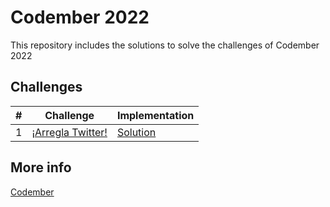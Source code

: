 # Codember 2022

This repository includes the solutions to solve the challenges of Codember 2022

## Challenges

| #   | Challenge                                    | Implementation                     |
| --- | -------------------------------------------- | ---------------------------------- |
| 1   | [¡Arregla Twitter!](./challenge01/README.md) | [Solution](./challenge01/index.ts) |

## More info

[Codember](https://codember.dev/)
